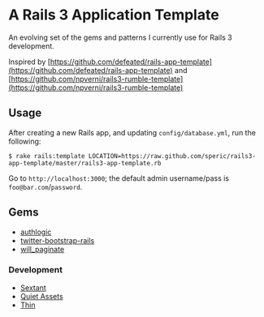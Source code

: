 # A Rails 3 Application Template

An evolving set of the gems and patterns I currently use for Rails 3 development.  

Inspired by [https://github.com/defeated/rails-app-template](https://github.com/defeated/rails-app-template) and [https://github.com/npverni/rails3-rumble-template](https://github.com/npverni/rails3-rumble-template)

## Usage
After creating a new Rails app, and updating `config/database.yml`, run the following:
```
$ rake rails:template LOCATION=https://raw.github.com/speric/rails3-app-template/master/rails3-app-template.rb
```

Go to `http://localhost:3000`; the default admin username/pass is `foo@bar.com`/`password`.

## Gems

  * [authlogic](https://github.com/binarylogic/authlogic)
  * [twitter-bootstrap-rails](https://github.com/seyhunak/twitter-bootstrap-rails)
  * [will_paginate](https://github.com/mislav/will_paginate)

### Development

  * [Sextant](https://github.com/schneems/sextant/)
  * [Quiet Assets](https://github.com/evrone/quiet_assets/)
  * [Thin](https://github.com/macournoyer/thin/)